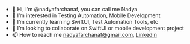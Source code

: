 - 👋 Hi, I’m @nadyafarchanaf, you can call me Nadya
- 👀 I’m interested in Testing Automation, Mobile Development
- 🌱 I’m currently learning SwiftUI, Test Automation Tools, etc
- 💞️ I’m looking to collaborate on SwiftUI or mobile development project
- 📫 How to reach me nadyafarchanaf@gmail.com, [LinkedIn](https://www.linkedin.com/in/nadyafarchanaf/)

<!---
nadyafarchanaf/nadyafarchanaf is a ✨ special ✨ repository because its `README.md` (this file) appears on your GitHub profile.
You can click the Preview link to take a look at your changes.
--->
